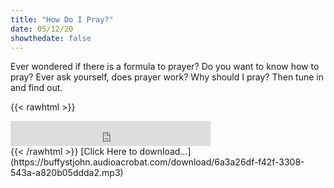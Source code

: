 ```yaml
---
title: "How Do I Pray?"
date: 05/12/20
showthedate: false
---
```


Ever wondered if there is a formula to prayer? Do you want to know how to pray? Ever ask yourself, does prayer work? Why should I pray? Then tune in and find out.
<!--more-->
{{< rawhtml >}}
<iframe width='320px' height='40px' src='http://www.audioacrobat.com/tplay/B05af9ae76a87848620731067ce810440Nh0vFTYGJjkqCxxeRWhfZFBUVVVJSBYEPUgSeDZ+UFA' frameBorder='0'></iframe><br>
{{< /rawhtml >}}
[Click Here to download&hellip;](https://buffystjohn.audioacrobat.com/download/6a3a26df-f42f-3308-543a-a820b05ddda2.mp3)